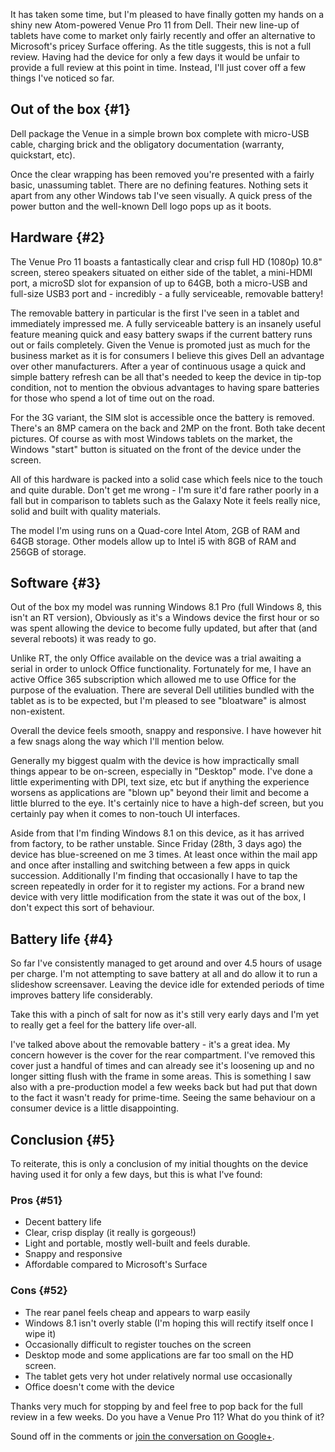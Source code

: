 <!---
title: "First impressions: Dell Venue Pro 11 (Atom)"
date: "2013-12-31"
categories:
  - "reviews"
tags:
  - "8"
  - "dell"
  - "venue"
  - "venue-11"
  - "venue-pro"
  - "windows-8"
--->

It has taken some time, but I'm pleased to have finally gotten my hands on a shiny new Atom-powered Venue Pro 11 from Dell. Their new line-up of tablets have come to market only fairly recently and offer an alternative to Microsoft's pricey Surface offering. As the title suggests, this is not a full review. Having had the device for only a few days it would be unfair to provide a full review at this point in time. Instead, I'll just cover off a few things I've noticed so far.

## Out of the box {#1}

Dell package the Venue in a simple brown box complete with micro-USB cable, charging brick and the obligatory documentation (warranty, quickstart, etc).

Once the clear wrapping has been removed you're presented with a fairly basic, unassuming tablet. There are no defining features. Nothing sets it apart from any other Windows tab I've seen visually. A quick press of the power button and the well-known Dell logo pops up as it boots.

## Hardware {#2}

The Venue Pro 11 boasts a fantastically clear and crisp full HD (1080p) 10.8" screen, stereo speakers situated on either side of the tablet, a mini-HDMI port, a microSD slot for expansion of up to 64GB, both a micro-USB and full-size USB3 port and - incredibly - a fully serviceable, removable battery!

The removable battery in particular is the first I've seen in a tablet and immediately impressed me. A fully serviceable battery is an insanely useful feature meaning quick and easy battery swaps if the current battery runs out or fails completely. Given the Venue is promoted just as much for the business market as it is for consumers I believe this gives Dell an advantage over other manufacturers. After a year of continuous usage a quick and simple battery refresh can be all that's needed to keep the device in tip-top condition, not to mention the obvious advantages to having spare batteries for those who spend a lot of time out on the road.

For the 3G variant, the SIM slot is accessible once the battery is removed. There's an 8MP camera on the back and 2MP on the front. Both take decent pictures. Of course as with most Windows tablets on the market, the Windows "start" button is situated on the front of the device under the screen.

All of this hardware is packed into a solid case which feels nice to the touch and quite durable. Don't get me wrong - I'm sure it'd fare rather poorly in a fall but in comparison to tablets such as the Galaxy Note it feels really nice, solid and built with quality materials.

The model I'm using runs on a Quad-core Intel Atom, 2GB of RAM and 64GB storage. Other models allow up to Intel i5 with 8GB of RAM and 256GB of storage.

## Software {#3}

Out of the box my model was running Windows 8.1 Pro (full Windows 8, this isn't an RT version), Obviously as it's a Windows device the first hour or so was spent allowing the device to become fully updated, but after that (and several reboots) it was ready to go.

Unlike RT, the only Office available on the device was a trial awaiting a serial in order to unlock Office functionality. Fortunately for me, I have an active Office 365 subscription which allowed me to use Office for the purpose of the evaluation. There are several Dell utilities bundled with the tablet as is to be expected, but I'm pleased to see "bloatware" is almost non-existent.

Overall the device feels smooth, snappy and responsive. I have however hit a few snags along the way which I'll mention below.

Generally my biggest qualm with the device is how impractically small things appear to be on-screen, especially in "Desktop" mode. I've done a little experimenting with DPI, text size, etc but if anything the experience worsens as applications are "blown up" beyond their limit and become a little blurred to the eye. It's certainly nice to have a high-def screen, but you certainly pay when it comes to non-touch UI interfaces.

Aside from that I'm finding Windows 8.1 on this device, as it has arrived from factory, to be rather unstable. Since Friday (28th, 3 days ago) the device has blue-screened on me 3 times. At least once within the mail app and once after installing and switching between a few apps in quick succession. Additionally I'm finding that occasionally I have to tap the screen repeatedly in order for it to register my actions. For a brand new device with very little modification from the state it was out of the box, I don't expect this sort of behaviour.

## Battery life {#4}

So far I've consistently managed to get around and over 4.5 hours of usage per charge. I'm not attempting to save battery at all and do allow it to run a slideshow screensaver. Leaving the device idle for extended periods of time improves battery life considerably.

Take this with a pinch of salt for now as it's still very early days and I'm yet to really get a feel for the battery life over-all.

I've talked above about the removable battery - it's a great idea. My concern however is the cover for the rear compartment. I've removed this cover just a handful of times and can already see it's loosening up and no longer sitting flush with the frame in some areas. This is something I saw also with a pre-production model a few weeks back but had put that down to the fact it wasn't ready for prime-time. Seeing the same behaviour on a consumer device is a little disappointing.

## Conclusion {#5}

To reiterate, this is only a conclusion of my initial thoughts on the device having used it for only a few days, but this is what I've found:

### Pros {#51}

- Decent battery life
- Clear, crisp display (it really is gorgeous!)
- Light and portable, mostly well-built and feels durable.
- Snappy and responsive
- Affordable compared to Microsoft's Surface

### Cons {#52}

- The rear panel feels cheap and appears to warp easily
- Windows 8.1 isn't overly stable (I'm hoping this will rectify itself once I wipe it)
- Occasionally difficult to register touches on the screen
- Desktop mode and some applications are far too small on the HD screen.
- The tablet gets very hot under relatively normal use occasionally
- Office doesn't come with the device

Thanks very much for stopping by and feel free to pop back for the full review in a few weeks. Do you have a Venue Pro 11? What do you think of it?

Sound off in the comments or [join the conversation on Google+](https://plus.google.com/105616249858609350212/posts/VHdAGiE5HiU).
